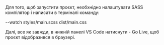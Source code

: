 Для того, щоб запустити проєкт, необхнідно налаштувати SASS компілятор і написати в терміналі команду:

--watch styles/main.scss dist/main.css

Далі, все як завжди, в нижній панелі VS Code натиснути - Go Live, щоб проєкт відобразився в браузері.
